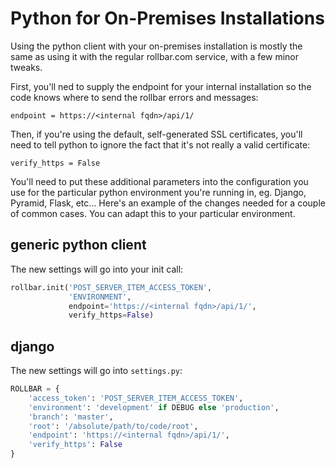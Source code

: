 # Python for On-Premises Installations

Using the python client with your on-premises installation is mostly the
same as using it with the regular rollbar.com service, with a few minor
tweaks.

First, you'll ned to supply the endpoint for your internal installation
so the code knows where to send the rollbar errors and messages:

`endpoint = https://<internal fqdn>/api/1/`

Then, if you're using the default, self-generated SSL certificates,
you'll need to tell python to ignore the fact that it's not really a
valid certificate:

`verify_https = False`

You'll need to put these additional parameters into the configuration
you use for the particular python environment you're running in,
eg. Django, Pyramid, Flask, etc...  Here's an example of the changes
needed for a couple of common cases.  You can adapt this to your
particular environment.

## generic python client

The new settings will go into your init call:

```py
rollbar.init('POST_SERVER_ITEM_ACCESS_TOKEN',
             'ENVIRONMENT',
             endpoint='https://<internal fqdn>/api/1/',
             verify_https=False)
```

## django

The new settings will go into `settings.py`:

```py
ROLLBAR = {
    'access_token': 'POST_SERVER_ITEM_ACCESS_TOKEN',
    'environment': 'development' if DEBUG else 'production',
    'branch': 'master',
    'root': '/absolute/path/to/code/root',
    'endpoint': 'https://<internal fqdn>/api/1/',
    'verify_https': False
}
```
